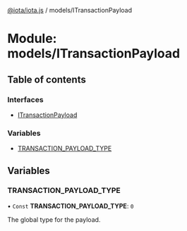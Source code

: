 [@iota/iota.js](../README.md) / models/ITransactionPayload

# Module: models/ITransactionPayload

## Table of contents

### Interfaces

- [ITransactionPayload](../interfaces/models_itransactionpayload.itransactionpayload.md)

### Variables

- [TRANSACTION\_PAYLOAD\_TYPE](models_itransactionpayload.md#transaction_payload_type)

## Variables

### TRANSACTION\_PAYLOAD\_TYPE

• `Const` **TRANSACTION\_PAYLOAD\_TYPE**: ``0``

The global type for the payload.
